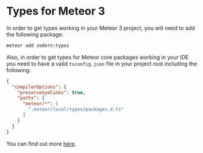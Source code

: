 # Types for Meteor 3

In order to get types working in your Meteor 3 project, you will need to add the following package:

```bash
meteor add zodern:types
```

Also, in order to get types for Meteor core packages working in your IDE you need to have a valid `tsconfig.json` file in your project root including the following:

```json
{
  "compilerOptions": {
    "preserveSymlinks": true,
    "paths": {
      "meteor/*": [
        ".meteor/local/types/packages.d.ts"
      ]
    }
  }
}
```

You can find out more [here](https://github.com/zodern/meteor-types).